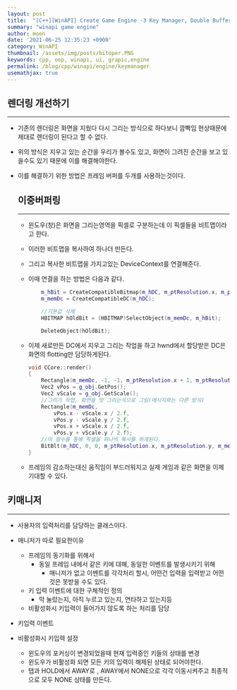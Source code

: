 ```yaml
---
layout: post
title:  "[C++][WinAPI] Create Game Engine -3 Key Manager, Double Buffering"
summary: "winapi game engine"
author: moon
date: '2021-06-25 12:35:23 +0900'
category: WinAPI
thumbnail: /assets/img/posts/bitoper.PNG
keywords: cpp, oop, winapi, ui, grapic,engine
permalink: /blog/cpp/winapi/engine/keymanager
usemathjax: true
---
```

## 렌더링 개선하기

---

- 기존의 렌더링은 화면을 지웠다 다시 그리는 방식으로 하다보니 깜빡임 현상때문에 제대로 렌더링이 된다고 할 수 없다.
- 위의 방식은 지우고 있는 순간을 우리가 볼수도 있고, 화면이 그려진 순간을 보고 있을수도 있기 때문에 이를 해결해야한다.
- 이를 해결하기 위한 방법은 프레임 버퍼를 두개를 사용하는것이다.

    ## 이중버퍼링

    ---

    - 윈도우(창)은 화면을 그리는영역을 픽셀로 구분하는데 이 픽셀들을 비트맵이라고 한다.
    - 이러한 비트맵을 복사하여 하나더 만든다.
    - 그리고 복사한 비트맵을 가지고있는 DeviceContext를 연결해준다.
    - 이때 연결을 하는 방법은 다음과 같다.

        ```cpp
        	m_hBit = CreateCompatibleBitmap(m_hDC, m_ptResolution.x, m_ptResolution.y);
        	m_memDc = CreateCompatibleDC(m_hDC);

        	//기본값 삭제
        	HBITMAP hOldBit = (HBITMAP)SelectObject(m_memDc, m_hBit);

        	DeleteObject(hOldBit);
        ```

    - 이제 새로만든 DC에서 지우고 그리는 작업을 하고 hwnd에서 할당받은 DC은 화면의 flotting만 담당하게된다.

        ```cpp
        void CCore::render()
        {
        	Rectangle(m_memDc, -1, -1, m_ptResolution.x + 1, m_ptResolution.y + 1);
        	Vec2 vPos = g_obj.GetPos();
        	Vec2 vScale = g_obj.GetScale();
        	//그리기 작업, 화면을 덧 그리는식으로 그림(메시지와는 다른 방식)
        	Rectangle(m_memDc,
        		vPos.x - vScale.x / 2.f,
        		vPos.y - vScale.y / 2.f,
        		vPos.x + vScale.x / 2.f,
        		vPos.y + vScale.y / 2.f);
        	//이 함수를 통해 픽셀을 하나씩 복사를 하게된다.
        	BitBlt(m_hDC, 0, 0, m_ptResolution.x, m_ptResolution.y, m_memDc, 0, 0, SRCCOPY);
        }
        ```

    - 프레임의 감소하는대신 움직임이 부드러워지고 실제 게임과 같은 화면을 이제 기대할 수 있다.

## 키매니저

---

- 사용자의 입력처리를 담당하는 클래스이다.
- 매니저가 따로 필요한이유
    - 프레임의 동기화를 위해서
        - 동일 프레임 내에서 같은 키에 대해, 동일한 이벤트를 발생시키기 위해
            - 매니저가 없고 이벤트를 각각처리 할시, 어떤건 입력을 입력받고 어떤것은 못받을 수도 있다.
    - 키 입력 이벤트에 대한 구체적인 정의
        - 막 눌렀는지, 아직 누르고 있는지, 연타하고 있는지등
    - 비활성화시 키입력이 들어가지 않도록 하는 처리를 담당
- 키입력 이벤트

- 비활성화시 키입력 설정
    - 윈도우의 포커싱이 변경되었을때 현재 입력중인 키들의 상태를 변경
    - 윈도우가 비활성화 되면 모든 키의 입력이 해제된 상태로 되어야한다.
    - 탭과 HOLD에서 AWAY로 , AWAY에서 NONE으로 각각 이동시켜주고 최종적으로 모두 NONE 상태를 만든다.